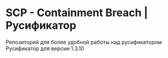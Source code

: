# SCP - Containment Breach | Русификатор
Репозиторий для более удобной работы над русификатором
Русификатор для версии 1.3.10